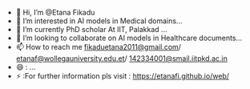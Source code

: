 - 👋 Hi, I’m @Etana Fikadu
- 👀 I’m interested in AI models in Medical domains...
- 🌱 I’m currently PhD scholar At IIT, Palakkad ...
- 💞️ I’m looking to collaborate on AI models in Healthcare documents...
- 📫 How to reach me fikaduetana2011@gmail.com/ etanaf@wollegauniversity.edu.et/ 142334001@smail.iitpkd.ac.in
- 😄  : ...
- ⚡  :For further information pls visit  : https://etanafi.github.io/web/

<!---
Etanafik/Etanafik is a ✨ special ✨ repository because its `README.md` (this file) appears on your GitHub profile.
You can click the Preview link to take a look at your changes.
--->
 

